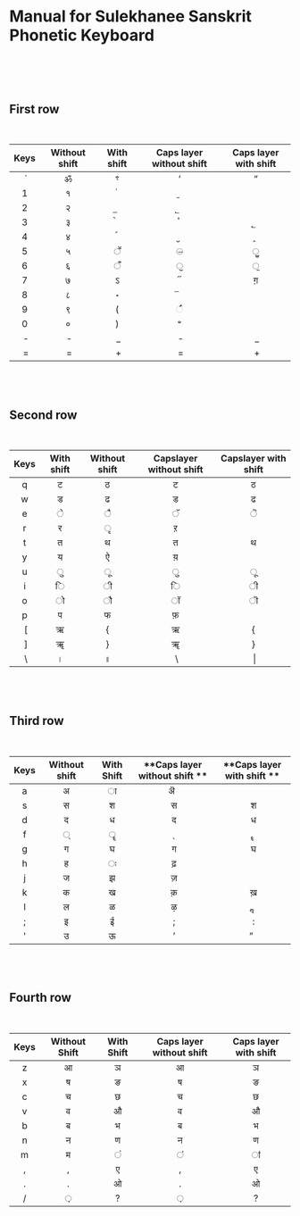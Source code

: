 Manual for Sulekhanee Sanskrit Phonetic Keyboard
================================================

&nbsp;
=

First row
---------

&nbsp;

| **Keys** | **Without shift** | **With shift** | **Caps layer without shift** | **Caps layer with shift** |
| :---: | :---: | :---: | :---: | :---: |
|  \` | ॐ | ꣳ | ‘ | “ |
| &#49; | १ | ॑ | ᳕ |   |
| &#50; | २ | ॒ | ᳖ |   |
| &#51; | ३ | ॓ | ᳚ | ᳗ |
| &#52; | ४ | ॔ | ᳘ | ᳙ |
| &#53; | ५ | ॕ | ᳔ | ॗ |
| &#54; | ६ | ँ | ॖ | ᳞ |
| &#55; | ७ | ऽ | ᳓ | ग़ |
| &#56; | ८ | ॰ | ᳒ |   |
| &#57; | ९ | ( | ᳑ |   |
| &#48; | ० | ) | ꣲ |   |
|  - |  - |  \_ |  - |  \_ |
|  = |  = |  + |  = |  + |


&nbsp;
-

Second row
----------

&nbsp;

| **Keys** | **With shift** | **Without shift** | **Capslayer without shift** | **Capslayer with shift** |
| :---: | :---: | :---: | :---: | :---: |
| q | ट | ठ | ट | ठ |
| w | ड | ढ | ड | ढ |
| e | े | ै | ॅ | ॆ |
| r | र | ृ | ऱ |   |
| t | त | थ | त | थ |
| y | य | ऐ | य़ |   |
| u | ु | ू | ु | ू |
| i | ि | ी | ि | ी |
| o | ो | ौ | ॉ | ॊ |
| p | प | फ | फ़ |   |
|  \[ | ऋ | { | ऋ | { |
|  \] | ॠ | } | ॠ | } |
|  \\ | । | ॥ |  \\ |  \| |


&nbsp;
-

Third row
---------

&nbsp;

| **Keys** | **Without shift** | **With Shift** | **\*\*Caps layer without shift \*\*** | **\*\*Caps layer with shift \*\*** |
| :---: | :---: | :---: | :---: | :---: |
| a | अ | ा | ऄ  |   |
| s | स | श |  स |  श |
| d | द | ध |  द |  ध |
| f | ् | ॄ |  ् |  ॄ |
| g | ग | घ |  ग |  घ |
| h | ह | ः |  ढ़ |   |
| j | ज | झ |  ज़ |   |
| k | क | ख |  क़ |  ख़ |
| l | ल | ळ |  ऴ |  ॢ |
| ; | इ | ई |  ; |  : |
| ' | उ | ऊ |  ’ | ”  |


&nbsp;
-

Fourth row
----------

&nbsp;

| **Keys** | **Without Shift** | **With Shift** | **Caps layer without shift** | **Caps layer with shift** |
| :---: | :---: | :---: | :---: | :---: |
| z | आ | ञ | आ | ञ |
| x | ष | ङ | ष | ङ |
| c | च | छ | च | छ |
| v | व | औ | व | औ |
| b | ब | भ | ब | भ |
| n | न | ण | न | ण |
| m | म | ं | ऺ | ऻ |
| , | , | ए | , | ए |
| . | . | ओ | . | ओ |
| / | ़ | ? | ़ | ? |


&nbsp;

&nbsp;

&nbsp;
